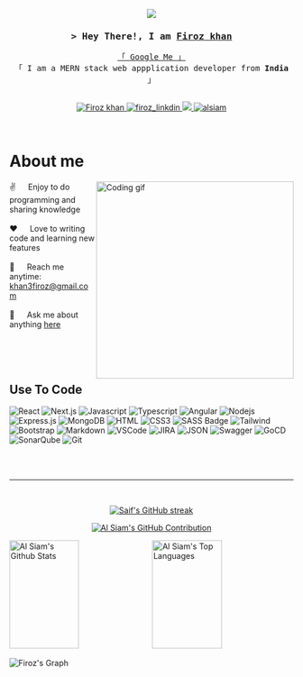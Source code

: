 <p align="center">
  <a href="https://github.com/Khan3firoz"><img src="https://readme-typing-svg.herokuapp.com/?lines=Self%20Taught%20Programmer;Front%20End%20Developer;3%2B%20years%20of%20coding%20experience;Always%20learning%20new%20things&center=true&width=380&height=45"></a>
</p>

<!-- Intro  -->
<h3 align="center">
        <samp>&gt; Hey There!, I am
                <b><a target="_blank" href="https://github.com/Khan3firoz/">Firoz khan</a></b>
        </samp>
</h3>

<p align="center"> 
  <samp>
    <a href="https://www.google.com/search?q=khan_3_firoz">「 Google Me 」</a>
    <br>
    「 I am a MERN stack web appplication developer from <b>India</b> 」
    <br>
    <br>
  </samp>
</p>

<!-- Portfolio -->
<p align="center">
 <a href="" target="blank">
  <img src="https://img.shields.io/badge/Website-DC143C?style=for-the-badge&logo=medium&logoColor=white" alt="Firoz khan" />
 </a>
 <!-- Linkedin -->
 <a href="https://www.linkedin.com/in/firoz-khan-1bb432181/" target="_blank">
  <img src="https://img.shields.io/badge/LinkedIn-0077B5?style=for-the-badge&logo=linkedin&logoColor=white" alt="firoz_linkdin"/>
 </a>
 <!-- Twitter -->
 <a href="https://twitter.com/khan3firoz" target="_blank">
  <img src="https://img.shields.io/badge/Twitter-1DA1F2?style=for-the-badge&logo=twitter&logoColor=white" />
 </a>
 <!-- Instagram -->
 <a href="https://www.instagram.com/khan_3_firoz/" target="_blank">
  <img src="https://img.shields.io/badge/Instagram-fe4164?style=for-the-badge&logo=instagram&logoColor=white" alt="alsiam" />
 </a> 
</p>
<br />

<!-- About Section -->

# About me

<p>
 <img align="right" width="350" src="programmer.gif" alt="Coding gif" />
  
 ✌️ &emsp; Enjoy to do programming and sharing knowledge <br/><br/>
 ❤️ &emsp; Love to writing code and learning new features<br/><br/>
 📧 &emsp; Reach me anytime: khan3firoz@gmail.com<br/><br/>
 💬 &emsp; Ask me about anything [here](https://github.com/Khan3firoz)

</p>

<br/>
<br/>
<br/>

## Use To Code
![React](https://img.shields.io/badge/-React-61DBFB?style=for-the-badge&labelColor=black&logo=react&logoColor=61DBFB)
![Next.js](https://img.shields.io/badge/next.js-000000?style=for-the-badge&logo=nextdotjs&logoColor=white)
![Javascript](https://img.shields.io/badge/Javascript-F0DB4F?style=for-the-badge&labelColor=black&logo=javascript&logoColor=F0DB4F)
![Typescript](https://img.shields.io/badge/Typescript-007acc?style=for-the-badge&labelColor=black&logo=typescript&logoColor=007acc)
![Angular](https://img.shields.io/badge/Angular-FF5737?style=for-the-badge&labelColor=black&logo=angular&logoColor=FF5737)
![Nodejs](https://img.shields.io/badge/Nodejs-3C873A?style=for-the-badge&labelColor=black&logo=node.js&logoColor=3C873A)
![Express.js](https://img.shields.io/badge/Express.js-000000?style=for-the-badge&logo=express&logoColor=white)
![MongoDB](https://img.shields.io/badge/MongoDB-4EA94B?style=for-the-badge&logo=mongodb&logoColor=white)
![HTML](https://img.shields.io/badge/HTML5-E34F26?style=for-the-badge&logo=html5&logoColor=white)
![CSS3](https://img.shields.io/badge/CSS3-1572B6?style=for-the-badge&logo=css3&logoColor=white)
![SASS Badge](https://img.shields.io/badge/Sass-CC6699?style=for-the-badge&logo=sass&logoColor=white)
![Tailwind](https://img.shields.io/badge/Tailwind_CSS-092749?style=for-the-badge&logo=tailwindcss&logoColor=06B6D4&labelColor=000000)
![Bootstrap](https://img.shields.io/badge/Bootstrap-563D7C?style=for-the-badge&logo=bootstrap&logoColor=white)
![Markdown](https://img.shields.io/badge/Markdown-000000?style=for-the-badge&logo=markdown&logoColor=white)
![VSCode](https://img.shields.io/badge/Visual_Studio-0078d7?style=for-the-badge&logo=visual%20studio&logoColor=white)
![JIRA](https://img.shields.io/badge/JIRA-0052CC?style=for-the-badge&labelColor=black&logo=jira&logoColor=0052CC)
![JSON](https://img.shields.io/badge/JSON-000000?style=for-the-badge&labelColor=black&logo=json)
![Swagger](https://img.shields.io/badge/Swagger-85EA2D?style=for-the-badge&labelColor=black&logo=swagger&logoColor=85EA2D)
![GoCD](https://img.shields.io/badge/GoCD-00BFFF?style=for-the-badge&labelColor=black&logo=gocd&logoColor=00BFFF)
![SonarQube](https://img.shields.io/badge/SonarQube-4E9BCD?style=for-the-badge&labelColor=black&logo=sonarqube&logoColor=4E9BCD)
![Git](https://img.shields.io/badge/Git-F05032?style=for-the-badge&logo=git&logoColor=white)

<br/>



<br/>
<hr/>
<br/>

<p align="center">
  <a href="https://github.com/Khan3firoz">
    <img src="https://github-readme-streak-stats.herokuapp.com/?user=Khan3firoz&theme=radical&border=7F3FBF&background=0D1117" alt="Saif's GitHub streak"/>
  </a>
</p>

<p align="center">
  <a href="https://github.com/Khan3firoz">
    <img src="https://github-profile-summary-cards.vercel.app/api/cards/profile-details?username=Khan3firoz&theme=radical" alt="Al Siam's GitHub Contribution"/>
  </a>
</p>

<a> 
    <a href="https://github.com/Khan3firoz"><img alt="Al Siam's Github Stats" src="https://denvercoder1-github-readme-stats.vercel.app/api?username=Khan3firoz&show_icons=true&count_private=true&theme=react&border_color=7F3FBF&bg_color=0D1117&title_color=F85D7F&icon_color=F8D866" height="192px" width="49.5%"/></a>
  <a href="https://github.com/Khan3firoz"><img alt="Al Siam's Top Languages" src="https://denvercoder1-github-readme-stats.vercel.app/api/top-langs/?username=Khan3firoz&langs_count=8&layout=compact&theme=react&border_color=7F3FBF&bg_color=0D1117&title_color=F85D7F&icon_color=F8D866" height="192px" width="49.5%"/></a>
  <br/>
</a>

![Firoz's Graph](https://github-readme-activity-graph.vercel.app/graph?username=Khan3firoz&custom_title=FIroz's%20GitHub%20Activity%20Graph&bg_color=0D1117&color=7F3FBF&line=7F3FBF&point=7F3FBF&area_color=FFFFFF&title_color=FFFFFF&area=true)

